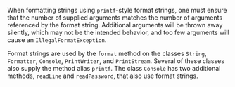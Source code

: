 When formatting strings using `printf`-style format strings, one must ensure that the number of supplied arguments matches the number of arguments referenced by the format string. Additional arguments will be thrown away silently, which may not be the intended behavior, and too few arguments will cause an `IllegalFormatException`.

Format strings are used by the `format` method on the classes `String`, `Formatter`, `Console`, `PrintWriter`, and `PrintStream`. Several of these classes also supply the method alias `printf`. The class `Console` has two additional methods, `readLine` and `readPassword`, that also use format strings.

